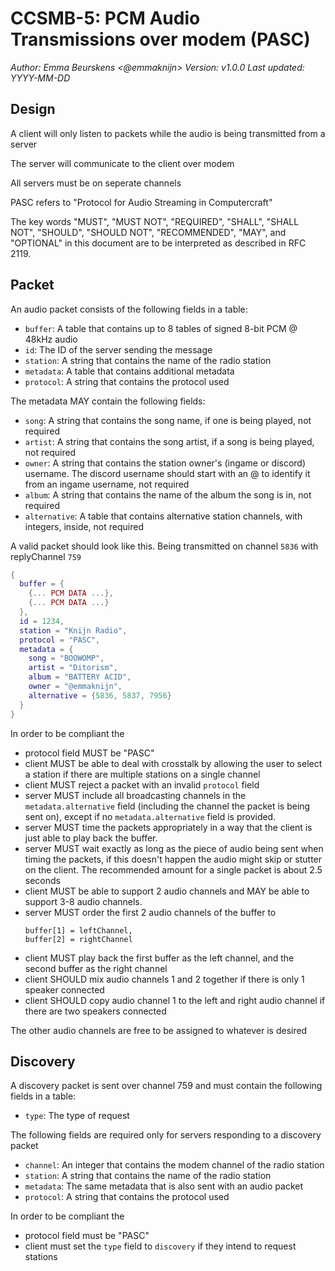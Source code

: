 # CCSMB-5: PCM Audio Transmissions over modem (PASC)
*Author: Emma Beurskens <@emmaknijn>*
*Version: v1.0.0*
*Last updated: YYYY-MM-DD*

## Design
A client will only listen to packets while the audio is being transmitted from a server

The server will communicate to the client over modem

All servers must be on seperate channels

PASC refers to "Protocol for Audio Streaming in Computercraft"

The key words "MUST", "MUST NOT", "REQUIRED", "SHALL", "SHALL NOT", "SHOULD", "SHOULD NOT", "RECOMMENDED",  "MAY", and "OPTIONAL" in this document are to be interpreted as described in RFC 2119.

## Packet
An audio packet consists of the following fields in a table:
- `buffer`: A table that contains up to 8 tables of signed 8-bit PCM @ 48kHz audio
- `id`: The ID of the server sending the message
- `station`: A string that contains the name of the radio station
- `metadata`: A table that contains additional metadata
- `protocol`: A string that contains the protocol used


The metadata MAY contain the following fields:
- `song`: A string that contains the song name, if one is being played, not required
- `artist`: A string that contains the song artist, if a song is being played, not required
- `owner`: A string that contains the station owner's (ingame or discord) username. The discord username should start with an @ to identify it from an ingame username, not required
- `album`: A string that contains the name of the album the song is in, not required
- `alternative`: A table that contains alternative station channels, with integers, inside, not required

A valid packet should look like this. Being transmitted on channel `5836` with replyChannel `759`

```lua
{
  buffer = {
    {... PCM DATA ...},
    {... PCM DATA ...}
  },
  id = 1234,
  station = "Knijn Radio",
  protocol = "PASC",
  metadata = {
    song = "BOOWOMP",
    artist = "Ditorism",
    album = "BATTERY ACID",
    owner = "@emmaknijn",
    alternative = {5836, 5837, 7956}
  }
}
```


In order to be compliant the
- protocol field MUST be "PASC"
- client MUST be able to deal with crosstalk by allowing the user to select a station if there are multiple stations on a single channel
- client MUST reject a packet with an invalid `protocol` field
- server MUST include all broadcasting channels in the `metadata.alternative` field (including the channel the packet is being sent on), except if no `metadata.alternative` field is provided.
- server MUST time the packets appropriately in a way that the client is just able to play back the buffer.
- server MUST wait exactly as long as the piece of audio being sent when timing the packets, if this doesn't happen the audio might skip or stutter on the client. The recommended amount for a single packet is about 2.5 seconds
- client MUST be able to support 2 audio channels and MAY be able to support 3-8 audio channels.
- server MUST order the first 2 audio channels of the buffer to
  ```
  buffer[1] = leftChannel,
  buffer[2] = rightChannel
  ```
- client MUST play back the first buffer as the left channel, and the second buffer as the right channel
- client SHOULD mix audio channels 1 and 2 together if there is only 1 speaker connected
- client SHOULD copy audio channel 1 to the left and right audio channel if there are two speakers connected

The other audio channels are free to be assigned to whatever is desired

## Discovery
A discovery packet is sent over channel 759 and must contain the following fields in a table:
- `type`: The type of request

The following fields are required only for servers responding to a discovery packet
- `channel`: An integer that contains the modem channel of the radio station
- `station`: A string that contains the name of the radio station
- `metadata`: The same metadata that is also sent with an audio packet
- `protocol`: A string that contains the protocol used

In order to be compliant the
- protocol field must be "PASC"
- client must set the `type` field to `discovery` if they intend to request stations
